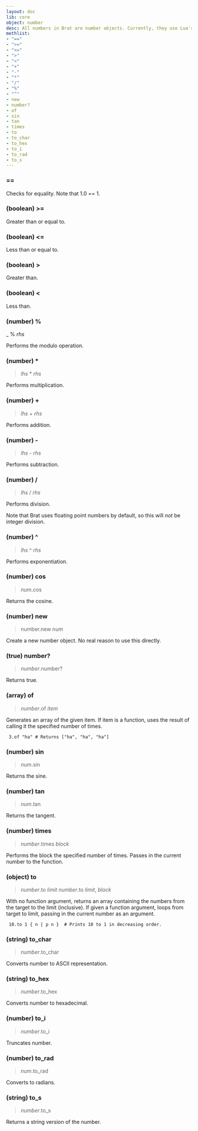 ```yaml
---
layout: doc
lib: core
object: number
desc: All numbers in Brat are number objects. Currently, they use Lua's built-in numbers, with the same limitations.
methlist:
- "=="
- ">="
- "<="
- ">"
- "<"
- "+"
- "-"
- "*"
- "/"
- "%"
- "^"
- new
- number?
- of
- sin
- tan
- times
- to
- to_char
- to_hex
- to_i
- to_rad
- to_s
---
```


### ==

Checks for equality. Note that 1.0 == 1.

### (boolean) >=

Greater than or equal to.

### (boolean) <=

Less than or equal to.

### (boolean) >

Greater than.

### (boolean) <

Less than.

### (number) \%
_ % _rhs_

Performs the modulo operation.


### (number) \*
> _lhs_ * _rhs_

Performs multiplication.


### (number) \+
> _lhs_ + _rhs_

Performs addition.


### (number) \-
> _lhs_ - _rhs_

Performs subtraction.


### (number) /
> _lhs_ / _rhs_

Performs division.

Note that Brat uses floating point numbers by default, so this will _not_ be integer division.


### (number) ^
> _lhs_ ^ _rhs_

Performs exponentiation.


### (number) cos
> _num_.cos

Returns the cosine.


### (number) new
> number.new _num_

Create a new number object. No real reason to use this directly.


### (true) number?
> _number_.number?

Returns true.

### (array) of
> _number_.of _item_

Generates an array of the given item. If item is a function, uses the result of calling it the specified number of times.
  
     3.of "ha" # Returns ["ha", "ha", "ha"]

### (number) sin
> _num_.sin

Returns the sine.


### (number) tan
> _num_.tan

Returns the tangent.


### (number) times
> _number_.times _block_

Performs the block the specified number of times. Passes in the current number to the function.


### (object) to
> _number_.to _limit_
> _number_.to _limit_, _block_

With no function argument, returns an array containing the numbers from the target to the limit (inclusive). If given a function argument, loops from target to limit, passing in the current number as an argument.
  
     10.to 1 { n | p n }  # Prints 10 to 1 in decreasing order.

### (string) to_char
> _number_.to_char

Converts number to ASCII representation.


### (string) to_hex
> _number_.to_hex

Converts number to hexadecimal.


### (number) to_i
> _number_.to_i

Truncates number.


### (number) to_rad
> _num_.to_rad

Converts to radians.


### (string) to_s
> _number_.to_s

Returns a string version of the number.
